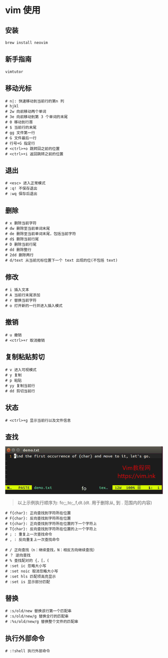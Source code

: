 # vim 使用

## 安装

```Shell
brew install neovim
```

## 新手指南

```Shell
vimtutor
```

## 移动光标

```Shell
# n|: 快速移动到当前行的第n 列
# hjkl
# 2w 向前移动两个单词
# 3e 向前移动到第 3 个单词的末尾
# 0 移动到行首
# $ 当前行的末尾
# gg 文件第一行
# G 文件最后一行
# 行号+G 指定行
# <ctrl>+o 跳转回之前的位置
# <ctrl>+i 返回跳转之前的位置
```

## 退出

```Shell
# <esc> 进入正常模式
# :q! 不保存退出
# :wq 保存后退出
```

## 删除

```Shell
# x 删除当前字符
# dw 删除至当前单词末尾
# de 删除至当前单词末尾，包括当前字符
# d$ 删除当前行尾
# D 删除当前行尾
# dd 删除整行
# 2dd 删除两行
# d/text 从当前光标位置下一个 text 出现的位(不包括 text)
```

## 修改

```Shell
# i 插入文本
# A 当前行末尾添加
# r 替换当前字符
# o 打开新的一行并进入插入模式
```

## 撤销

```Shell
# u 撤销
# <ctrl>+r 取消撤销
```

## 复制粘贴剪切

```Shell
# v 进入可视模式
# y 复制
# p 粘贴
# yy 复制当前行
# dd 剪切当前行
````

## 状态

```Shell
# <ctrl>+g 显示当前行以及文件信息
```

## 查找

![vim_search](resources/vim_search.gif)

> 以上示例执行顺序为: fo;;,to;,,f,dt.(dt. 用于删除从, 到 . 范围内的内容)

```Shell
# f{char}: 正向查找到字符所在位置
# F{char}: 反向查找到字符所在位置
# t{char}: 正向查找到字符所在位置的下一个字符上
# T{char}: 反向查找到字符所在位置的上一个字符上
# ; : 重复上一次查找命令
# , : 反向重复上一次查找命令

# / 正向查找（n：继续查找，N：相反方向继续查找）
# ？ 逆向查找
# % 查找配对的 {，[，(
# :set ic 忽略大小写
# :set noic 取消忽略大小写
# :set hls 匹配项高亮显示
# :set is 显示部分匹配
```

## 替换

```Shell
# :s/old/new 替换该行第一个匹配串
# :s/old/new/g 替换全行的匹配串
# :%s/old/new/g 替换整个文件的匹配串
```

## 执行外部命令

```Shell
# :!shell 执行外部命令
```

